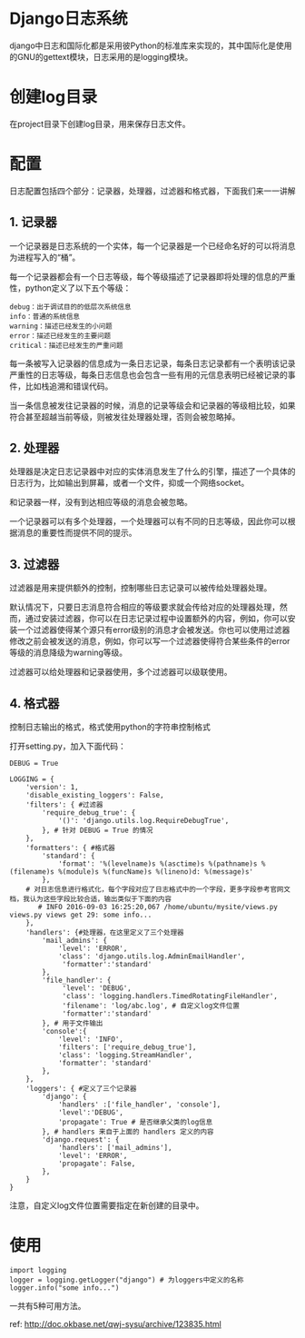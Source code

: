 # Django日志系统

django中日志和国际化都是采用彼Python的标准库来实现的，其中国际化是使用的GNU的gettext模块，日志采用的是logging模块。

# 创建log目录

在project目录下创建log目录，用来保存日志文件。

# 配置

日志配置包括四个部分：记录器，处理器，过滤器和格式器，下面我们来一一讲解

## 1. 记录器

一个记录器是日志系统的一个实体，每一个记录器是一个已经命名好的可以将消息为进程写入的“桶”。

每一个记录器都会有一个日志等级，每个等级描述了记录器即将处理的信息的严重性，python定义了以下五个等级：

	debug：出于调试目的的低层次系统信息
	info：普通的系统信息
	warning：描述已经发生的小问题
	error：描述已经发生的主要问题
	critical：描述已经发生的严重问题

每一条被写入记录器的信息成为一条日志记录，每条日志记录都有一个表明该记录严重性的日志等级，每条日志信息也会包含一些有用的元信息表明已经被记录的事件，比如栈追溯和错误代码。

当一条信息被发往记录器的时候，消息的记录等级会和记录器的等级相比较，如果符合甚至超越当前等级，则被发往处理器处理，否则会被忽略掉。

## 2. 处理器

处理器是决定日志记录器中对应的实体消息发生了什么的引擎，描述了一个具体的日志行为，比如输出到屏幕，或者一个文件，抑或一个网络socket。

和记录器一样，没有到达相应等级的消息会被忽略。

一个记录器可以有多个处理器，一个处理器可以有不同的日志等级，因此你可以根据消息的重要性而提供不同的提示。

## 3. 过滤器

过滤器是用来提供额外的控制，控制哪些日志记录可以被传给处理器处理。

默认情况下，只要日志消息符合相应的等级要求就会传给对应的处理器处理，然而，通过安装过滤器，你可以在日志记录过程中设置额外的内容，例如，你可以安装一个过滤器使得某个源只有error级别的消息才会被发送。你也可以使用过滤器修改之前会被发送的消息，例如，你可以写一个过滤器使得符合某些条件的error等级的消息降级为warning等级。

过滤器可以给处理器和记录器使用，多个过滤器可以级联使用。

## 4. 格式器

控制日志输出的格式，格式使用python的字符串控制格式

打开setting.py，加入下面代码：

	DEBUG = True
	
	LOGGING = {
	    'version': 1,
	    'disable_existing_loggers': False,
	    'filters': { #过滤器
	        'require_debug_true': {
	            '()': 'django.utils.log.RequireDebugTrue',
	        }, # 针对 DEBUG = True 的情况
	    },
	    'formatters': { #格式器
	        'standard': {
	            'format': '%(levelname)s %(asctime)s %(pathname)s %(filename)s %(module)s %(funcName)s %(lineno)d: %(message)s'
	        }, 
		# 对日志信息进行格式化，每个字段对应了日志格式中的一个字段，更多字段参考官网文档，我认为这些字段比较合适，输出类似于下面的内容
	       # INFO 2016-09-03 16:25:20,067 /home/ubuntu/mysite/views.py views.py views get 29: some info...
	    },
	    'handlers': {#处理器，在这里定义了三个处理器
	        'mail_admins': {
	            'level': 'ERROR',
	            'class': 'django.utils.log.AdminEmailHandler',
	             'formatter':'standard'
	        },
	        'file_handler': {
	             'level': 'DEBUG',
	             'class': 'logging.handlers.TimedRotatingFileHandler',
	             'filename': 'log/abc.log', # 自定义log文件位置
	             'formatter':'standard'
	        }, # 用于文件输出
	        'console':{
	            'level': 'INFO',
	            'filters': ['require_debug_true'],
	            'class': 'logging.StreamHandler',
	            'formatter': 'standard'
	        },
	    },
	    'loggers': { #定义了三个记录器
	        'django': {
	            'handlers' :['file_handler', 'console'],
	            'level':'DEBUG',
	            'propagate': True # 是否继承父类的log信息
	        }, # handlers 来自于上面的 handlers 定义的内容
	        'django.request': {
	            'handlers': ['mail_admins'],
	            'level': 'ERROR',
	            'propagate': False,
	        },
	    }
	}

注意，自定义log文件位置需要指定在新创建的目录中。

# 使用

	import logging
	logger = logging.getLogger("django") # 为loggers中定义的名称
	logger.info("some info...")

一共有5种可用方法。

ref: <http://doc.okbase.net/qwj-sysu/archive/123835.html>